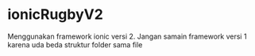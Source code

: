# ionicRugbyV2
Menggunakan framework ionic versi 2. Jangan samain framework versi 1 karena uda beda struktur folder sama file
